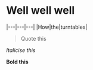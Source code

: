 # Well well well

|---|---|---|
|How|the|turntables|


> Quote this

*Italicise this*


**Bold this** 
